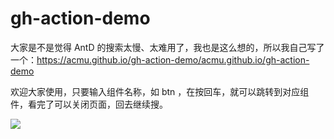 # gh-action-demo

大家是不是觉得 AntD 的搜索太慢、太难用了，我也是这么想的，所以我自己写了一个：https://acmu.github.io/gh-action-demo/acmu.github.io/gh-action-demo

欢迎大家使用，只要输入组件名称，如 btn ，在按回车，就可以跳转到对应组件，看完了可以关闭页面，回去继续搜。

![](https://imgkr.cn-bj.ufileos.com/10477fd6-2877-4428-bbcb-5d64aba381bd.png)
